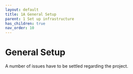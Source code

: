 ```yaml
---
layout: default
title: 1A General Setup
parent: 1 Set up infrastructure
has_children: true
nav_order: 10
---
```

# General Setup
A number of issues have to be settled regarding the project.
